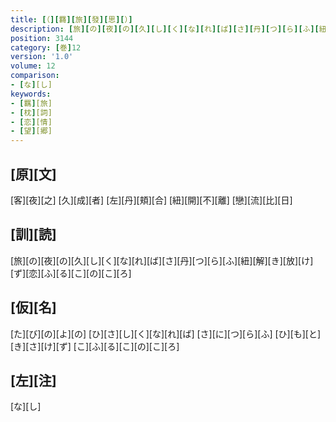 ```yaml
---
title: [（][羇][旅][發][思][）]
description: [旅][の][夜][の][久][し][く][な][れ][ば][さ][丹][つ][ら][ふ][紐][解][き][放][け][ず][恋][ふ][る][こ][の][こ][ろ]
position: 3144
category: [巻]12
version: '1.0'
volume: 12
comparison:
- [な][し]
keywords:
- [羈][旅]
- [枕][詞]
- [恋][情]
- [望][郷]
---
```


## [原][文]

[客][夜][之] [久][成][者] [左][丹][頬][合] [紐][開][不][離] [戀][流][比][日]

## [訓][読]

[旅][の][夜][の][久][し][く][な][れ][ば][さ][丹][つ][ら][ふ][紐][解][き][放][け][ず][恋][ふ][る][こ][の][こ][ろ]

## [仮][名]

[た][び][の][よ][の] [ひ][さ][し][く][な][れ][ば] [さ][に][つ][ら][ふ] [ひ][も][と][き][さ][け][ず] [こ][ふ][る][こ][の][こ][ろ]

## [左][注]

[な][し]
